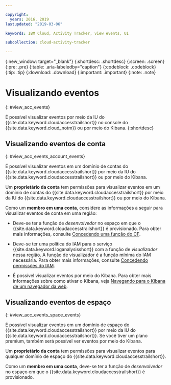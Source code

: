 ```yaml
---

copyright:
  years: 2016, 2019
lastupdated: "2019-03-06"

keywords: IBM Cloud, Activity Tracker, view events, UI

subcollection: cloud-activity-tracker

---
```


{:new_window: target="_blank"}
{:shortdesc: .shortdesc}
{:screen: .screen}
{:pre: .pre}
{:table: .aria-labeledby="caption"}
{:codeblock: .codeblock}
{:tip: .tip}
{:download: .download}
{:important: .important}
{:note: .note}


# Visualizando eventos
{: #view_acc_events}

É possível visualizar eventos por meio da IU do {{site.data.keyword.cloudaccesstrailshort}} no console do {{site.data.keyword.cloud_notm}} ou por meio do Kibana.
{:shortdesc}
   

## Visualizando eventos de conta
{: #view_acc_events_account_events}

É possível visualizar eventos em um domínio de contas do {{site.data.keyword.cloudaccesstrailshort}} por meio da IU do {{site.data.keyword.cloudaccesstrailshort}} ou por meio do Kibana.

Um **proprietário da conta** tem permissões para visualizar eventos em um domínio de contas do {{site.data.keyword.cloudaccesstrailshort}} por meio da IU do {{site.data.keyword.cloudaccesstrailshort}} ou por meio do Kibana.

Como um **membro em uma conta**, considere as informações a seguir para visualizar eventos de conta em uma região:

* Deve-se ter a função de *desenvolvedor* no espaço em que o {{site.data.keyword.cloudaccesstrailshort}} é provisionado. Para obter mais informações, consulte [Concedendo uma função do CF](/docs/services/cloud-activity-tracker/how-to?topic=cloud-activity-tracker-grant_permissions#grant_cf_role).

* Deve-se ter uma política do IAM para o serviço {{site.data.keyword.loganalysisshort}} com a função de *visualizador* nessa região. A função de visualizador é a função mínima do IAM necessária. Para obter mais informações, consulte [Concedendo permissões do IAM](/docs/services/cloud-activity-tracker/how-to?topic=cloud-activity-tracker-grant_permissions#grant_iam_policy).

* É possível visualizar eventos por meio do Kibana. Para obter mais informações sobre como ativar o Kibana, veja [Navegando para o Kibana de um navegador da web](/docs/services/cloud-activity-tracker/how-to/manage-events-ui?topic=cloud-activity-tracker-launch_kibana#launch_Kibana_from_browser).



## Visualizando eventos de espaço
{: #view_acc_events_space_events}

É possível visualizar eventos em um domínio de espaço do {{site.data.keyword.cloudaccesstrailshort}} por meio da IU do {{site.data.keyword.cloudaccesstrailshort}}. Se você tiver um plano premium, também será possível ver eventos por meio do Kibana.

Um **proprietário da conta** tem permissões para visualizar eventos para qualquer domínio de espaço do {{site.data.keyword.cloudaccesstrailshort}}.

Como um **membro em uma conta**, deve-se ter a função de *desenvolvedor* no espaço em que o {{site.data.keyword.cloudaccesstrailshort}} é provisionado.


